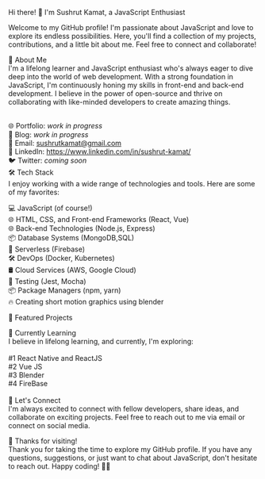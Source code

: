 Hi there! 👋 I'm Sushrut Kamat, a JavaScript Enthusiast<br/>


Welcome to my GitHub profile! I'm passionate about JavaScript and love to explore its endless possibilities. Here, you'll find a collection of my projects, contributions, and a little bit about me. Feel free to connect and collaborate!<br/>

🚀 About Me  <br/>
I'm a lifelong learner and JavaScript enthusiast who's always eager to dive deep into the world of web development. With a strong foundation in JavaScript, I'm continuously honing my skills in front-end and back-end development. I believe in the power of open-source and thrive on collaborating with like-minded developers to create amazing things.<br/><br/>

🌐 Portfolio: *work in progress* <br/>
📝 Blog: *work in progress* <br/>
📧 Email: sushrutkamat@gmail.com <br/>
📱 LinkedIn: https://www.linkedin.com/in/sushrut-kamat/ <br/>
🐦 Twitter: *coming soon* <br/>
🛠️ Tech Stack <br/>
I enjoy working with a wide range of technologies and tools. Here are some of my favorites: <br/>

💻 JavaScript (of course!) <br/>
🌐 HTML, CSS, and Front-end Frameworks (React, Vue) <br/>
🌐 Back-end Technologies (Node.js, Express) <br/>
📦 Database Systems (MongoDB,SQL) <br/>
🚀 Serverless (Firebase) <br/>
🛠️ DevOps (Docker, Kubernetes) <br/>
🛢️ Cloud Services (AWS, Google Cloud) <br/>
🧪 Testing (Jest, Mocha) <br/>
📦 Package Managers (npm, yarn) <br/>
🔥 Creating short motion graphics using blender <br/>

📸 Featured Projects <br/>

🌱 Currently Learning <br/>
I believe in lifelong learning, and currently, I'm exploring: <br/> <br/>
#1 React Native and ReactJS <br/> 
#2 Vue JS <br/>
#3 Blender <br/>
#4 FireBase <br/> <br/>
🤝 Let's Connect <br/>
I'm always excited to connect with fellow developers, share ideas, and collaborate on exciting projects. Feel free to reach out to me via email or connect on social media. <br/>

🙏 Thanks for visiting! <br/>
Thank you for taking the time to explore my GitHub profile. If you have any questions, suggestions, or just want to chat about JavaScript, don't hesitate to reach out. Happy coding! 🚀✨ <br/>
